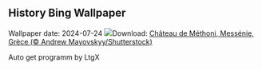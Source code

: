 ## History Bing Wallpaper
Wallpaper date: 2024-07-24
![](https://www.bing.com/th?id=OHR.MethoniCastle_FR-CA0782109984_UHD.jpg&w=1000)Download: [Château de Méthoni, Messénie, Grèce (© Andrew Mayovskyy/Shutterstock)](https://www.bing.com/th?id=OHR.MethoniCastle_FR-CA0782109984_UHD.jpg)

Auto get programm by LtgX
